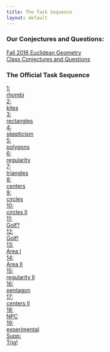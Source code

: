 ```yaml
---
title: The Task Sequence
layout: default
---
```


### Our Conjectures and Questions:

<div class="text-center">
  <a class="btn btn-lg btn-info btn-block" href="{{site.baseurl}}/class/" target="_blank">
    <span class="glyphicon glyphicon-new-window"></span>
    Fall 2016 Euclidean Geometry<br class="visible-xs" /> Class Conjectures and Questions</a>
</div>

### The Official Task Sequence

<div class="row">
<div class="col-xs-6 col-sm-4 col-lg-3 text-center">
  <a class="btn btn-danger btn-lg btn-block" href="{{site.baseurl}}/EG_main01.pdf" target="_blank">
    <span class="glyphicon glyphicon-new-window"></span> 1:<br class="visible-xs" /> rhombi</a>
</div>
<div class="col-xs-6 col-sm-4 col-lg-3 text-center">
  <a class="btn btn-danger btn-lg btn-block" href="{{site.baseurl}}/EG_main02.pdf" target="_blank">
    <span class="glyphicon glyphicon-new-window"></span> 2:<br class="visible-xs" /> kites</a>
</div>
<div class="col-xs-6 col-sm-4 col-lg-3 text-center">
  <a class="btn btn-danger btn-lg btn-block" href="{{site.baseurl}}/EG_main03.pdf" target="_blank">
  <span class="glyphicon glyphicon-new-window"></span> 3:<br class="visible-xs" /> rectangles</a>
</div>
<div class="col-xs-6 col-sm-4 col-lg-3 text-center">
  <a class="btn btn-danger btn-lg btn-block" href="{{site.baseurl}}/EG_main04.pdf">
  <span class="glyphicon glyphicon-new-window"></span> 4:<br class="visible-xs" /> skepticism</a>
</div>
<div class="col-xs-6 col-sm-4 col-lg-3 text-center">
  <a class="btn btn-danger btn-lg btn-block" href="{{site.baseurl}}/EG_main05.pdf">
  <span class="glyphicon glyphicon-new-window"></span> 5:<br class="visible-xs" /> polygons</a>
</div>
<div class="col-xs-6 col-sm-4 col-lg-3 text-center">
  <a class="btn btn-danger btn-lg btn-block" href="{{site.baseurl}}/EG_main06.pdf">
  <span class="glyphicon glyphicon-new-window"></span> 6:<br class="visible-xs" /> regularity</a>
</div>
<div class="col-xs-6 col-sm-4 col-lg-3 text-center">
  <a class="btn btn-danger btn-lg btn-block" href="{{site.baseurl}}/EG_main07.pdf">
  <span class="glyphicon glyphicon-new-window"></span> 7:<br class="visible-xs" /> triangles</a>
</div>
<div class="col-xs-6 col-sm-4 col-lg-3 text-center">
  <a class="btn btn-danger btn-lg btn-block" href="{{site.baseurl}}/EG_main08.pdf">
  <span class="glyphicon glyphicon-new-window"></span> 8:<br class="visible-xs" /> centers</a>
</div>
<div class="col-xs-6 col-sm-4 col-lg-3 text-center">
  <a class="btn btn-warning btn-lg btn-block" href="{{site.baseurl}}/EG_main09.pdf">
  <span class="glyphicon glyphicon-new-window"></span> 9:<br class="visible-xs" /> circles</a>
</div>
<div class="col-xs-6 col-sm-4 col-lg-3 text-center">
  <a class="btn btn-success btn-lg btn-block" href="{{site.baseurl}}/EG_main10.pdf">
  <span class="glyphicon glyphicon-new-window"></span> 10:<br class="visible-xs" /> circles II</a>
</div>
<div class="col-xs-6 col-sm-4 col-lg-3 text-center">
  <a class="btn btn-success btn-lg btn-block" href="{{site.baseurl}}/EG_main11.pdf">
  <span class="glyphicon glyphicon-new-window"></span> 11:<br class="visible-xs" /> Golf?</a>
</div>
<div class="col-xs-6 col-sm-4 col-lg-3 text-center">
  <a class="btn btn-success btn-lg btn-block" href="{{site.baseurl}}/EG_main12.pdf">
  <span class="glyphicon glyphicon-new-window"></span> 12:<br class="visible-xs" /> Golf!</a>
</div>
<div class="col-xs-6 col-sm-4 col-lg-3 text-center">
  <a class="btn btn-default btn-lg btn-block" href="{{site.baseurl}}/tasks/">
  <span class="glyphicon glyphicon-new-window"></span> 13:<br class="visible-xs" /> Area I</a>
</div>
<div class="col-xs-6 col-sm-4 col-lg-3 text-center">
  <a class="btn btn-default btn-lg btn-block" href="{{site.baseurl}}/tasks/">
  <span class="glyphicon glyphicon-new-window"></span> 14:<br class="visible-xs" /> Area II</a>
</div>
<div class="col-xs-6 col-sm-4 col-lg-3 text-center">
  <a class="btn btn-default btn-lg btn-block" href="#">
  <span class="glyphicon glyphicon-new-window"></span> 15:<br class="visible-xs" /> regularity II</a>
</div>
<div class="col-xs-6 col-sm-4 col-lg-3 text-center">
  <a class="btn btn-default btn-lg btn-block" href="#">
  <span class="glyphicon glyphicon-new-window"></span> 16:<br class="visible-xs" /> pentagon</a>
</div>
<div class="col-xs-6 col-sm-4 col-lg-3 text-center">
  <a class="btn btn-default btn-lg btn-block" href="#">
  <span class="glyphicon glyphicon-new-window"></span> 17:<br class="visible-xs" /> centers II</a>
</div>
<div class="col-xs-6 col-sm-4 col-lg-3 text-center">
  <a class="btn btn-default btn-lg btn-block" href="#">
  <span class="glyphicon glyphicon-new-window"></span> 18:<br class="visible-xs" /> NPC</a>
</div>
<div class="col-xs-6 col-sm-4 col-lg-3 text-center">
  <a class="btn btn-default btn-lg btn-block" href="#">
  <span class="glyphicon glyphicon-new-window"></span> 19:<br class="visible-xs" /> experimental</a>
</div>
<div class="col-xs-6 col-sm-4 col-lg-3 text-center">
  <a class="btn btn-success btn-lg btn-block" href="{{site.baseurl}}/Trigonometry.pdf">
  <span class="glyphicon glyphicon-new-window"></span> Supp:<br class="visible-xs" /> Trig!</a>
</div>
</div>

<div class="row">
  <div class="col-xs-12">
    <p>
      <br class="visible-xs visible-sm"/>
    </p>
  </div>
</div>

